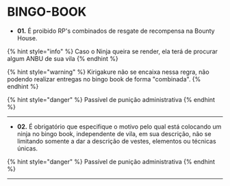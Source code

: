 # BINGO-BOOK

* **01.** É proibido RP's combinados de resgate de recompensa na Bounty House.

{% hint style="info" %}
Caso o Ninja queira se render, ela terá de procurar algum ANBU de sua vila
{% endhint %}

{% hint style="warning" %}
Kirigakure não se encaixa nessa regra, não podendo realizar entregas no bingo book de forma "combinada".
{% endhint %}

{% hint style="danger" %}
Passível de punição administrativa
{% endhint %}

***

* **02.** É obrigatório que especifique o motivo pelo qual está colocando um ninja no bingo book, independente de vila, em sua descrição, não se limitando somente a dar a descrição de vestes, elementos ou técnicas únicas.

{% hint style="danger" %}
Passível de punição administrativa
{% endhint %}

***
